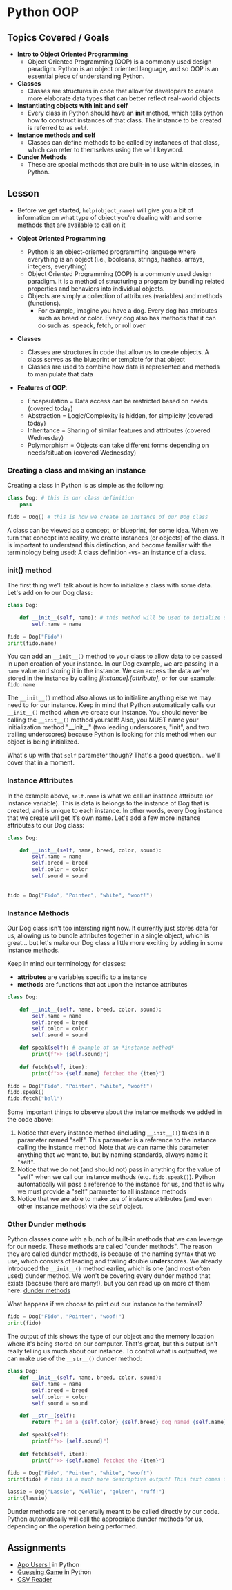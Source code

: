 # Python OOP

## Topics Covered / Goals
- **Intro to Object Oriented Programming**
    - Object Oriented Programming (OOP) is a commonly used design paradigm. Python is an object oriented language, and so OOP is an essential piece of understanding Python.
- **Classes**
    - Classes are structures in code that allow for developers to create more elaborate data types that can better reflect real-world objects
- **Instantiating objects with __init__ and self**
	- Every class in Python should have an __init__ method, which tells python how to construct instances of that class. The instance to be created is referred to as `self`. 
- **Instance methods and self**
	- Classes can define methods to be called by instances of that class, which can refer to themselves using the `self` keyword. 
- **Dunder Methods**
	- These are special methods that are built-in to use within classes, in Python. 


## Lesson
- Before we get started, `help(object_name)` will give you a bit of information on what type of object you're dealing with and some methods that are available to call on it

- **Object Oriented Programming**
    - Python is an object-oriented programming language where everything is an object (i.e., booleans, strings, hashes, arrays, integers, everything)
    - Object Oriented Programming (OOP) is a commonly used design paradigm. It is a method of structuring a program by bundling related properties and behaviors into individual objects.
    - Objects are simply a collection of attribures (variables) and methods (functions).
	    - For example, imagine you have a dog. Every dog has attributes such as breed or color. Every dog also has methods that it can do such as: speack, fetch, or roll over

- **Classes**
    - Classes are structures in code that allow us to create objects. A class serves as the blueprint or template for that object
    - Classes are used to combine how data is represented and methods to manipulate that data

- **Features of OOP**:
	- Encapsulation = Data access can be restricted based on needs (covered today)
	- Abstraction = Logic/Complexity is hidden, for simplicity (covered today)
	- Inheritance = Sharing of similar features and attributes (covered Wednesday)
	- Polymorphism = Objects can take different forms depending on needs/situation (covered Wednesday)


### Creating a class and making an instance


Creating a class in Python is as simple as the following:
```python
class Dog: # this is our class definition
	pass

fido = Dog() # this is how we create an instance of our Dog class
```

A class can be viewed as a concept, or blueprint, for some idea. When we turn that concept into reality, we create instances (or objects) of the class. It is important to understand this distinction, and become familiar with the terminology being used: A class definition -vs- an instance of a class. 



### __init__() method
The first thing we'll talk about is how to initialize a class with some data. Let's add on to our Dog class:

```python
class Dog:

	def __init__(self, name): # this method will be used to intialize our Dog instance
		self.name = name

fido = Dog("Fido")
print(fido.name)
```

You can add an ```__init__()``` method to your class to allow data to be passed in upon creation of your instance. In our Dog example, we are passing in a ```name``` value and storing it in the instance. We can access the data we've stored in the instance by calling *[instance].[attribute]*, or for our example: ```fido.name```

The ```__init__()``` method also allows us to initialize anything else we may need to for our instance. Keep in mind that Python automatically calls our ```__init__()``` method when we create our instance. You should never be calling the ```__init__()``` method yourself! Also, you MUST name your initialization method "\_\_init\_\_" (two leading underscores, "init", and two trailing underscores) because Python is looking for this method when our object is being initialized. 

What's up with that `self` parameter though? That's a good question... we'll cover that in a moment. 

### Instance Attributes
In the example above, `self.name` is what we call an instance attribute (or instance variable). This is data is belongs to the instance of Dog that is created, and is unique to each instance. In other words, every Dog instance that we create will get it's own name. Let's add a few more instance attributes to our Dog class:

```python
class Dog:

	def __init__(self, name, breed, color, sound):
		self.name = name
		self.breed = breed
		self.color = color
		self.sound = sound
        
        
fido = Dog("Fido", "Pointer", "white", "woof!")
```

### Instance Methods
Our Dog class isn't too intersting right now. It currently just stores data for us, allowing us to bundle attributes together in a single object, which is great... but let's make our Dog class a little more exciting by adding in some instance methods.

Keep in mind our terminology for classes:
- **attributes** are variables specific to a instance
- **methods** are functions that act upon the instance attributes

```python
class Dog:

    def __init__(self, name, breed, color, sound):
        self.name = name
        self.breed = breed
        self.color = color
        self.sound = sound

    def speak(self): # example of an *instance method*
        print(f">> {self.sound}")
        
    def fetch(self, item):
        print(f">> {self.name} fetched the {item}")

fido = Dog("Fido", "Pointer", "white", "woof!")
fido.speak()
fido.fetch("ball")
```

Some important things to observe about the instance methods we added in the code above:
1. Notice that every instance method (including ```__init__()```) takes in a parameter named "self". This parameter is a reference to the instance calling the instance method. Note that we can name this parameter anything that we want to, but by naming standards, always name it "self". 
2. Notice that we do not (and should not) pass in anything for the value of "self" when we call our instance methods (e.g. ```fido.speak()```). Python automatically will pass a reference to the instance for us, and that is why we must provide a "self" parameter to all instance methods
3. Notice that we are able to make use of instance attributes (and even other instance methods) via the ```self``` object. 

### Other Dunder methods

Python classes come with a bunch of built-in methods that we can leverage for our needs. These methods are called "dunder methods". The reason they are called dunder methods, is because of the naming syntax that we use, which consists of leading and trailing **d**ouble **under**scores. We already introduced the ```__init__()``` method earlier, which is one (and most often used) dunder method. We won't be covering every dunder method that exists (because there are many!), but you can read up on more of them here: [dunder methods](https://www.python-course.eu/python3_magic_methods.php)

What happens if we choose to print out our instance to the terminal?

```python
fido = Dog("Fido", "Pointer", "woof!")
print(fido)
```

The output of this shows the type of our object and the memory location where it's being stored on our computer. That's great, but this output isn't really telling us much about our instance. To control what is outputted, we can make use of the ```__str__()``` dunder method:

```python
class Dog:
    def __init__(self, name, breed, color, sound):
        self.name = name
        self.breed = breed
        self.color = color
        self.sound = sound

    def __str__(self):
        return f"I am a {self.color} {self.breed} dog named {self.name} and I say {self.sound}!"

    def speak(self):
        print(f">> {self.sound}")
        
    def fetch(self, item):
        print(f">> {self.name} fetched the {item}")

fido = Dog("Fido", "Pointer", "white", "woof!")
print(fido) # this is a much more descriptive output! This text comes from the __str__() instance method

lassie = Dog("Lassie", "Collie", "golden", "ruff!")
print(lassie)
```

Dunder methods are not generally meant to be called directly by our code. Python automatically will call the appropriate dunder methods for us, depending on the operation being performed.


## Assignments
- [App Users I](https://github.com/tangoplatoon/oop-app-users-i) in Python
- [Guessing Game](https://github.com/tangoplatoon/oop-guessing-game) in Python
- [CSV Reader](https://github.com/tangoplatoon/csv-reader)


